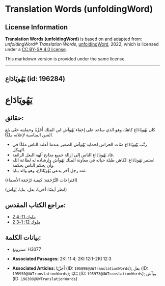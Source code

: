 # Translation Words (unfoldingWord)

## License Information

**Translation Words (unfoldingWord)** is based on and adapted from: _unfoldingWord® Translation Words_, [unfoldingWord](https://unfoldingword.org/utw), 2022, which is licensed under a [CC BY-SA 4.0 license](https://creativecommons.org/licenses/by-sa/4.0/legalcode.en).

This markdown version is provided under the same license.



--------------------------------

## يَهُويَادَاع (id: 196284)

يَهُويَادَاع
============

حقائق:
------

كان يَهُويَادَاع كاهنًا، وهو الذي ساعد على إخفاء يَهُوآش ابن الملك أَخَزْيَا وحمايته حتّى بلغ السن المناسبة لإعلانه ملكًا. 

* رتَّب يَهُويَادَاع مئات الحراس لحماية يَهُوآش الصغير عندما أعلنه الناس ملكًا في الهيكل.
* قاد يَهُويَادَاع الناس إلى إزالة جميع مذابح آلهة البعل الزائفة.
* استمر يَهُويَادَاع الكاهن طيلة حياته في معاونة الملك يَهُوآش وإرشاده له لطاعة الله وأن يحكم الناس بحكمة.
* ثمة رجل آخر يدعى يَهُويَادَاع، وهو والد بنايا.

(اقتراحات التَّرْجَمَة: كيفية تَرْجَمَة الأسماء)

(انظر أيضًا: أخزيا، بعل، بنايا، يُوآش)

مراجع الكتاب المقدس:
--------------------

* [2 ملوك 11: 4](https://ref.ly/2Kgs11:4)
* [2 ملوك 12: 1–3](https://ref.ly/2Kgs12:1-2Kgs12:3)

بيانات الكلمة:
--------------

* سترونغ: H3077

* **Associated Passages:** 2KI 11:4; 2KI 12:1–2KI 12:3
* **Associated Articles:** أَخَزْيَا (ID: `195898@UWTranslationWords`); بعل (ID: `195950@UWTranslationWords`); بَنَايَا (ID: `195973@UWTranslationWords`); يوآش (ID: `196300@UWTranslationWords`)

